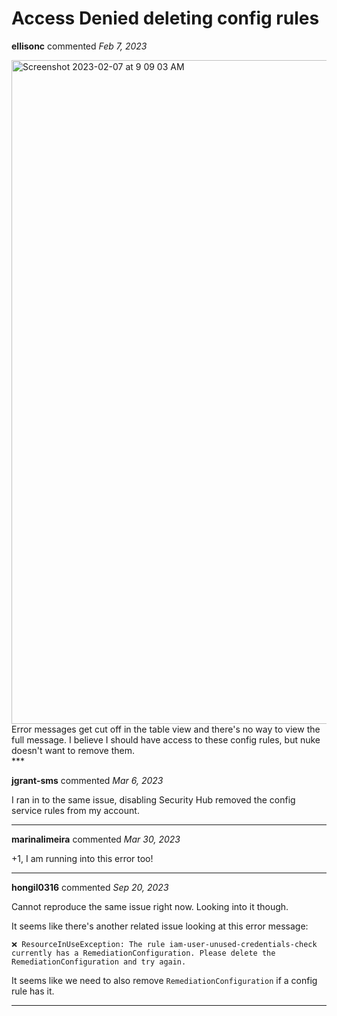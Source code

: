 # Access Denied deleting config rules

**ellisonc** commented *Feb 7, 2023*

<img width="1062" alt="Screenshot 2023-02-07 at 9 09 03 AM" src="https://user-images.githubusercontent.com/12515168/217283405-eff2bbba-05cb-4123-969a-063ac85903a5.png">
Error messages get cut off in the table view and there's no way to view the full message.  I believe I should have access to these config rules, but nuke doesn't want to remove them.
<br />
***


**jgrant-sms** commented *Mar 6, 2023*

I ran in to the same issue, disabling Security Hub removed the config service rules from my account. 
***

**marinalimeira** commented *Mar 30, 2023*

+1, I am running into this error too!
***

**hongil0316** commented *Sep 20, 2023*

Cannot reproduce the same issue right now. Looking into it though. 

It seems like there's another related issue looking at this error message: 

```
❌ ResourceInUseException: The rule iam-user-unused-credentials-check currently has a RemediationConfiguration. Please delete the RemediationConfiguration and try again.
```

It seems like we need to also remove `RemediationConfiguration` if a config rule has it. 
***


